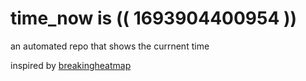 # time_now is (( 1693904400954 ))

an automated repo that shows the currnent time

inspired by [breakingheatmap](https://github.com/breakingheatmap/breakingheatmap)